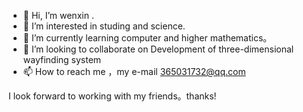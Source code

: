 - 👋 Hi, I’m wenxin .
- 👀 I’m interested in studing and science.
- 🌱 I’m currently learning computer and higher mathematics。
- 💞️ I’m looking to collaborate on  Development of three-dimensional wayfinding system 
- 📫 How to reach me ，my e-mail 365031732@qq.com

I look forward to working with my friends。thanks!
